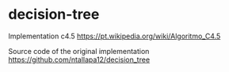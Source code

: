# decision-tree

Implementation c4.5
https://pt.wikipedia.org/wiki/Algoritmo_C4.5

Source code of the original implementation
https://github.com/ntallapa12/decision_tree
